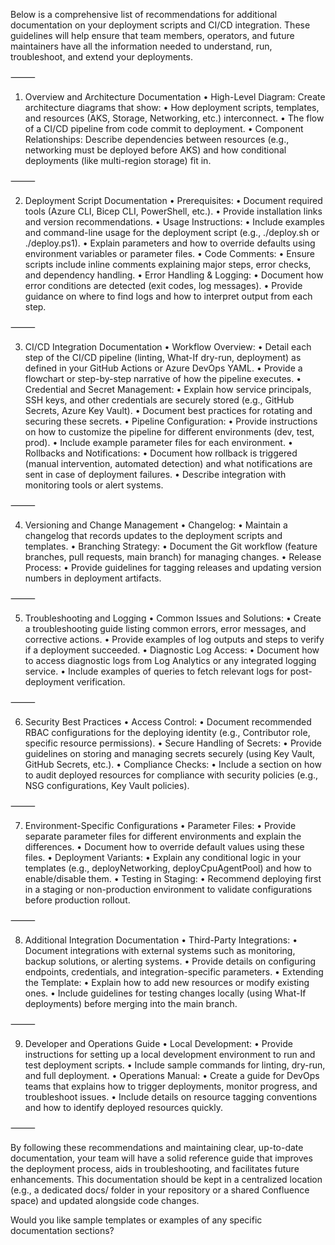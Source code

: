 Below is a comprehensive list of recommendations for additional documentation on your deployment scripts and CI/CD integration. These guidelines will help ensure that team members, operators, and future maintainers have all the information needed to understand, run, troubleshoot, and extend your deployments.

⸻

1. Overview and Architecture Documentation
	•	High-Level Diagram:
Create architecture diagrams that show:
	•	How deployment scripts, templates, and resources (AKS, Storage, Networking, etc.) interconnect.
	•	The flow of a CI/CD pipeline from code commit to deployment.
	•	Component Relationships:
Describe dependencies between resources (e.g., networking must be deployed before AKS) and how conditional deployments (like multi-region storage) fit in.

⸻

2. Deployment Script Documentation
	•	Prerequisites:
	•	Document required tools (Azure CLI, Bicep CLI, PowerShell, etc.).
	•	Provide installation links and version recommendations.
	•	Usage Instructions:
	•	Include examples and command-line usage for the deployment script (e.g., ./deploy.sh or ./deploy.ps1).
	•	Explain parameters and how to override defaults using environment variables or parameter files.
	•	Code Comments:
	•	Ensure scripts include inline comments explaining major steps, error checks, and dependency handling.
	•	Error Handling & Logging:
	•	Document how error conditions are detected (exit codes, log messages).
	•	Provide guidance on where to find logs and how to interpret output from each step.

⸻

3. CI/CD Integration Documentation
	•	Workflow Overview:
	•	Detail each step of the CI/CD pipeline (linting, What-If dry-run, deployment) as defined in your GitHub Actions or Azure DevOps YAML.
	•	Provide a flowchart or step-by-step narrative of how the pipeline executes.
	•	Credential and Secret Management:
	•	Explain how service principals, SSH keys, and other credentials are securely stored (e.g., GitHub Secrets, Azure Key Vault).
	•	Document best practices for rotating and securing these secrets.
	•	Pipeline Configuration:
	•	Provide instructions on how to customize the pipeline for different environments (dev, test, prod).
	•	Include example parameter files for each environment.
	•	Rollbacks and Notifications:
	•	Document how rollback is triggered (manual intervention, automated detection) and what notifications are sent in case of deployment failures.
	•	Describe integration with monitoring tools or alert systems.

⸻

4. Versioning and Change Management
	•	Changelog:
	•	Maintain a changelog that records updates to the deployment scripts and templates.
	•	Branching Strategy:
	•	Document the Git workflow (feature branches, pull requests, main branch) for managing changes.
	•	Release Process:
	•	Provide guidelines for tagging releases and updating version numbers in deployment artifacts.

⸻

5. Troubleshooting and Logging
	•	Common Issues and Solutions:
	•	Create a troubleshooting guide listing common errors, error messages, and corrective actions.
	•	Provide examples of log outputs and steps to verify if a deployment succeeded.
	•	Diagnostic Log Access:
	•	Document how to access diagnostic logs from Log Analytics or any integrated logging service.
	•	Include examples of queries to fetch relevant logs for post-deployment verification.

⸻

6. Security Best Practices
	•	Access Control:
	•	Document recommended RBAC configurations for the deploying identity (e.g., Contributor role, specific resource permissions).
	•	Secure Handling of Secrets:
	•	Provide guidelines on storing and managing secrets securely (using Key Vault, GitHub Secrets, etc.).
	•	Compliance Checks:
	•	Include a section on how to audit deployed resources for compliance with security policies (e.g., NSG configurations, Key Vault policies).

⸻

7. Environment-Specific Configurations
	•	Parameter Files:
	•	Provide separate parameter files for different environments and explain the differences.
	•	Document how to override default values using these files.
	•	Deployment Variants:
	•	Explain any conditional logic in your templates (e.g., deployNetworking, deployCpuAgentPool) and how to enable/disable them.
	•	Testing in Staging:
	•	Recommend deploying first in a staging or non-production environment to validate configurations before production rollout.

⸻

8. Additional Integration Documentation
	•	Third-Party Integrations:
	•	Document integrations with external systems such as monitoring, backup solutions, or alerting systems.
	•	Provide details on configuring endpoints, credentials, and integration-specific parameters.
	•	Extending the Template:
	•	Explain how to add new resources or modify existing ones.
	•	Include guidelines for testing changes locally (using What-If deployments) before merging into the main branch.

⸻

9. Developer and Operations Guide
	•	Local Development:
	•	Provide instructions for setting up a local development environment to run and test deployment scripts.
	•	Include sample commands for linting, dry-run, and full deployment.
	•	Operations Manual:
	•	Create a guide for DevOps teams that explains how to trigger deployments, monitor progress, and troubleshoot issues.
	•	Include details on resource tagging conventions and how to identify deployed resources quickly.

⸻

By following these recommendations and maintaining clear, up-to-date documentation, your team will have a solid reference guide that improves the deployment process, aids in troubleshooting, and facilitates future enhancements. This documentation should be kept in a centralized location (e.g., a dedicated docs/ folder in your repository or a shared Confluence space) and updated alongside code changes.

Would you like sample templates or examples of any specific documentation sections?